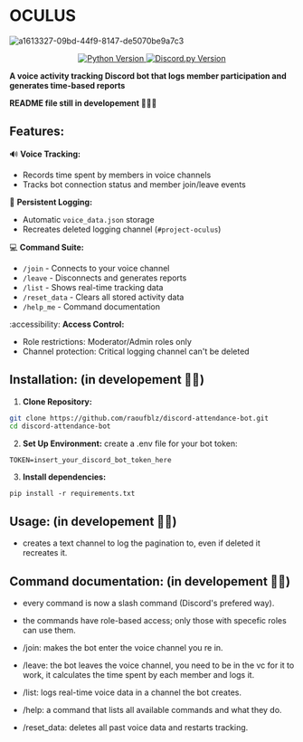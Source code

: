 # OCULUS
![a1613327-09bd-44f9-8147-de5070be9a7c3](https://github.com/user-attachments/assets/78b1dfa6-207f-4e5d-b200-c0e4d30006a7)

<p align="center">
  <a href="https://www.python.org/">
    <img src="https://img.shields.io/badge/Python-3.8%2B-blue" alt="Python Version">
  </a>
  <a href="https://discordpy.readthedocs.io/">
    <img src="https://img.shields.io/badge/discord.py-2.3%2B-green" alt="Discord.py Version">
  </a>
</p>

**A voice activity tracking Discord bot that logs member participation and generates time-based reports**

**README file still in developement 🔨🔨🔨**

## Features:
🔊 **Voice Tracking:**  
- Records time spent by members in voice channels
- Tracks bot connection status and member join/leave events

📔 **Persistent Logging:**  
- Automatic `voice_data.json` storage
- Recreates deleted logging channel (`#project-oculus`)

💻 **Command Suite:**  
- `/join` - Connects to your voice channel
- `/leave` - Disconnects and generates reports
- `/list` - Shows real-time tracking data
- `/reset_data` - Clears all stored activity data
- `/help_me` - Command documentation

:accessibility: **Access Control:**  
- Role restrictions: Moderator/Admin roles only
- Channel protection: Critical logging channel can't be deleted

## Installation: (in developement 🔨🔨)

1. **Clone Repository:**  
```bash
git clone https://github.com/raoufblz/discord-attendance-bot.git
cd discord-attendance-bot
```
2. **Set Up Environment:**
    create a .env file for your bot token:
```env
TOKEN=insert_your_discord_bot_token_here
```
3. **Install dependencies:**
```
pip install -r requirements.txt
```


## Usage: (in developement 🔨🔨)

- creates a text channel to log the pagination to, even if deleted it recreates it.

## Command documentation: (in developement 🔨🔨)
- every command is now a slash command (Discord's prefered way).
- the commands have role-based access; only those with specefic roles can use them.

  
- /join: makes the bot enter the voice channel you re in.
- /leave: the bot leaves the voice channel, you need to be in the vc for it to work,
    it calculates the time spent by each member and logs it.
- /list: logs real-time voice data in a channel the bot creates.
- /help: a command that lists all available commands and what they do.
- /reset_data: deletes all past voice data and restarts tracking.

